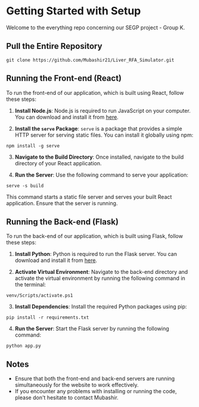 # Getting Started with Setup

Welcome to the everything repo concerning our SEGP project - Group K.

## Pull the Entire Repository

```
git clone https://github.com/Mubashir21/Liver_RFA_Simulator.git
```

## Running the Front-end (React)

To run the front-end of our application, which is built using React, follow these steps:

1. **Install Node.js**: Node.js is required to run JavaScript on your computer. You can download and install it from [here](https://nodejs.org/).

2. **Install the `serve` Package**: `serve` is a package that provides a simple HTTP server for serving static files. You can install it globally using npm:

```
npm install -g serve
```

3. **Navigate to the Build Directory**: Once installed, navigate to the build directory of your React application.

4. **Run the Server**: Use the following command to serve your application:

```
serve -s build
```

This command starts a static file server and serves your built React application. Ensure that the server is running.

## Running the Back-end (Flask)

To run the back-end of our application, which is built using Flask, follow these steps:

1. **Install Python**: Python is required to run the Flask server. You can download and install it from [here](https://www.python.org/downloads/).

2. **Activate Virtual Environment**: Navigate to the back-end directory and activate the virtual environment by running the following command in the terminal:

```
venv/Scripts/activate.ps1
```

3. **Install Dependencies**: Install the required Python packages using pip:

```
pip install -r requirements.txt
```

4. **Run the Server**: Start the Flask server by running the following command:

```
python app.py
```

## Notes

- Ensure that both the front-end and back-end servers are running simultaneously for the website to work effectively.
- If you encounter any problems with installing or running the code, please don't hesitate to contact Mubashir.
